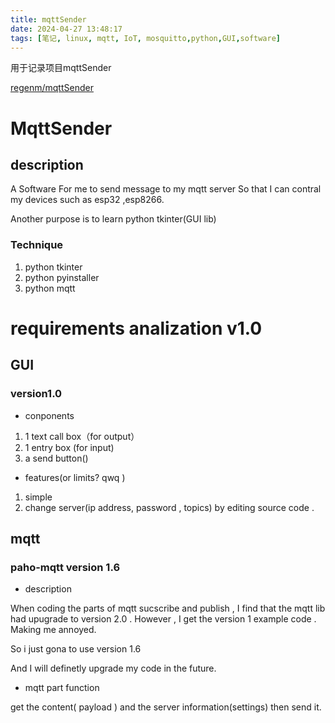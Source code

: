 ```yaml
---
title: mqttSender
date: 2024-04-27 13:48:17
tags: [笔记, linux, mqtt, IoT, mosquitto,python,GUI,software] 
---
```


用于记录项目mqttSender

[regenm/mqttSender](https://github.com/regenm/MqttSender)

# MqttSender

## description

A Software For me to send message to my mqtt server
So that I can contral my devices such as esp32 ,esp8266.

Another purpose is to learn python tkinter(GUI lib)

### Technique

1. python tkinter
2. python pyinstaller
3. python mqtt

# requirements analization v1.0

## GUI

### version1.0

* conponents

1. 1 text call box（for output）
2. 1 entry box (for input)
3. a send button()

* features(or limits? qwq )

1. simple
2. change server(ip address, password , topics) by editing source code .

## mqtt

### paho-mqtt version 1.6

* description

When coding the parts of mqtt sucscribe and publish , I find that the mqtt lib had upugrade to version 2.0 . However , I get the version 1 example code . Making me annoyed. 

So i just gona to use version 1.6

And I will definetly upgrade my code in the future.

* mqtt part function

get the content( payload ) and the server information(settings)  then send it.
